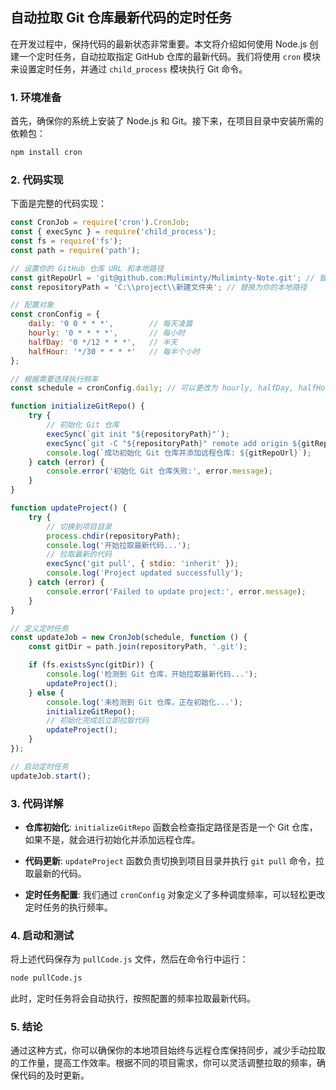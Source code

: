## 自动拉取 Git 仓库最新代码的定时任务

在开发过程中，保持代码的最新状态非常重要。本文将介绍如何使用 Node.js 创建一个定时任务，自动拉取指定 GitHub 仓库的最新代码。我们将使用 `cron` 模块来设置定时任务，并通过 `child_process` 模块执行 Git 命令。

### 1. 环境准备

首先，确保你的系统上安装了 Node.js 和 Git。接下来，在项目目录中安装所需的依赖包：

```bash
npm install cron
```

### 2. 代码实现

下面是完整的代码实现：

```javascript
const CronJob = require('cron').CronJob;
const { execSync } = require('child_process');
const fs = require('fs');
const path = require('path');

// 设置你的 GitHub 仓库 URL 和本地路径
const gitRepoUrl = 'git@github.com:Muliminty/Muliminty-Note.git'; // 替换为你的仓库 URL
const repositoryPath = 'C:\\project\\新建文件夹'; // 替换为你的本地路径

// 配置对象
const cronConfig = {
    daily: '0 0 * * *',        // 每天凌晨
    hourly: '0 * * * *',       // 每小时
    halfDay: '0 */12 * * *',   // 半天
    halfHour: '*/30 * * * *'   // 每半个小时
};

// 根据需要选择执行频率
const schedule = cronConfig.daily; // 可以更改为 hourly, halfDay, halfHour

function initializeGitRepo() {
    try {
        // 初始化 Git 仓库
        execSync(`git init "${repositoryPath}"`);
        execSync(`git -C "${repositoryPath}" remote add origin ${gitRepoUrl}`);
        console.log(`成功初始化 Git 仓库并添加远程仓库: ${gitRepoUrl}`);
    } catch (error) {
        console.error('初始化 Git 仓库失败:', error.message);
    }
}

function updateProject() {
    try {
        // 切换到项目目录
        process.chdir(repositoryPath);
        console.log('开始拉取最新代码...');
        // 拉取最新的代码
        execSync('git pull', { stdio: 'inherit' });
        console.log('Project updated successfully');
    } catch (error) {
        console.error('Failed to update project:', error.message);
    }
}

// 定义定时任务
const updateJob = new CronJob(schedule, function () {
    const gitDir = path.join(repositoryPath, '.git');

    if (fs.existsSync(gitDir)) {
        console.log('检测到 Git 仓库，开始拉取最新代码...');
        updateProject();
    } else {
        console.log('未检测到 Git 仓库，正在初始化...');
        initializeGitRepo();
        // 初始化完成后立即拉取代码
        updateProject();
    }
});

// 启动定时任务
updateJob.start();
```

### 3. 代码详解

- **仓库初始化**: `initializeGitRepo` 函数会检查指定路径是否是一个 Git 仓库，如果不是，就会进行初始化并添加远程仓库。

- **代码更新**: `updateProject` 函数负责切换到项目目录并执行 `git pull` 命令，拉取最新的代码。

- **定时任务配置**: 我们通过 `cronConfig` 对象定义了多种调度频率，可以轻松更改定时任务的执行频率。

### 4. 启动和测试

将上述代码保存为 `pullCode.js` 文件，然后在命令行中运行：

```bash
node pullCode.js
```

此时，定时任务将会自动执行，按照配置的频率拉取最新代码。

### 5. 结论

通过这种方式，你可以确保你的本地项目始终与远程仓库保持同步，减少手动拉取的工作量，提高工作效率。根据不同的项目需求，你可以灵活调整拉取的频率，确保代码的及时更新。
